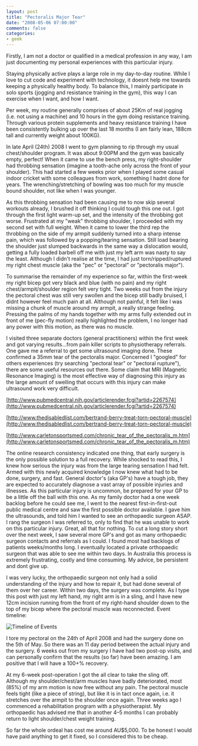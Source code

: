 ```yaml
---
layout: post
title: "Pectoralis Major Tear"
date: "2008-05-06 07:00:00"
comments: false
categories:
- geek
---
```


Firstly, I am not a doctor or qualified in a medical profession in any way, I am just documenting my personal experiences with this particular injury.

Staying physically active plays a large role in my day-to-day routine. While I love to cut code and experiment with technology, it doesnt help me towards keeping a physically healthy body. To balance this, I mainly participate in solo sports (jogging and resistance training in the gym), this way I can exercise when I want, and how I want.

Per week, my routine generally comprises of about 25Km of real jogging (i.e. not using a machine) and 10 hours in the gym doing resistance training. Through various protein supplements and heavy resistance training I have been consistently bulking up over the last 18 months (I am fairly lean, 188cm tall and currently weight about 100KG).

In late April (24th) 2008 I went to gym planning to rip through my usual chest/shoulder program. It was about 9:00PM and the gym was basically empty, perfect! When it came to use the bench press, my right-shoulder had throbbing sensation (imagine a tooth-ache only across the front of your shoulder). This had started a few weeks prior when I played some casual indoor cricket with some colleagues from work, something I hadnt done for years. The wrenching/stretching of bowling was too much for my muscle bound shoulder, not like when I was younger.

As this throbbing sensation had been causing me to now skip several workouts already, I brushed it off thinking I could tough this one out. I got through the first light warm-up set, and the intensity of the throbbing got worse. Frustrated at my "weak" throbbing shoulder, I proceeded with my second set with full weight. When it came to lower the third rep the throbbing on the side of my armpit suddenly turned into a sharp intense pain, which was followed by a popping/tearing sensation. Still load bearing the shoulder just slumped backwards in the same way a dislocation would, getting a fully loaded barbell off me with just my left arm was nasty to say the least. Although I didn't realise at the time, I had just torn/ripped/ruptured my right chest muscle (aka the "pec" or "pectoral" or "pectoralis major"). 

To summarise the remainder of my experience so far, within the first-week my right bicep got very black and blue (with no pain) and my right chest/armpit/shoulder region felt very tight. Two weeks out from the injury the pectoral chest was still very swollen and the bicep still badly bruised, I didnt however feel much pain at all. Although not painful, it felt like I was missing a chunk of muscle around my armpit, a really strange feeling. Pressing the palms of my hands together with my arms fully extended out in front of me (pec-fly motion) really highlighted the problem, I no longer had any power with this motion, as there was no muscle.

I visited three separate doctors (general practitioners) within the first week and got varying results...from pain killer scripts to physiotherapy referrals. One gave me a referral to get some ultrasound imaging done. These confirmed a 35mm tear of the pectoralis major. Concerned I "googled" for others experiences (try searching "pectoral tear" or "pectoral rupture"), there are some useful resources out there. Some claim that MRI (Magnetic Resonance Imaging) is the most effective way of diagnosing this injury as the large amount of swelling that occurs with this injury can make ultrasound work very difficult.

[http://www.pubmedcentral.nih.gov/articlerender.fcgi?artid=2267574](http://www.pubmedcentral.nih.gov/articlerender.fcgi?artid=2267574)

[http://www.thedisabledlist.com/bertrand-berry-treat-torn-pectoral-muscle](http://www.thedisabledlist.com/bertrand-berry-treat-torn-pectoral-muscle)

[http://www.carletonsportsmed.com/chronic_tear_of_the_pectoralis_m.htm](http://www.carletonsportsmed.com/chronic_tear_of_the_pectoralis_m.htm)


The online research consistency indicated one thing, that early surgery is the only possible solution to a full recovery. While shocked to read this, I knew how serious the injury was from the large tearing sensation I had felt. Armed with this newly acquired knowledge I now knew what had to be done, surgery, and fast. General doctor's (aka GP's) have a tough job, they are expected to accurately diagnose a vast array of possible injuries and illnesses. As this particular injury is uncommon, be prepared for your GP to be a little off the ball with this one. As my family doctor had a one week backlog before he could see me, I went to the nearest first-in-first-out public medical centre and saw the first possible doctor available. I gave him the ultrasounds, and told him I wanted to see an orthopaedic surgeon ASAP. I rang the surgeon I was referred to, only to find that he was unable to work on this particular injury. Great, all that for nothing. To cut a long story short over the next week, I saw several more GP's and got as many orthopaedic surgeon contacts and referrals as I could. I found most had backlogs of patients weeks/months long. I eventually located a private orthopaedic surgeon that was able to see me within two days. In Australia this process is extremely frustrating, costly and time consuming. My advice, be persistent and dont give up.

I was very lucky, the orthopaedic surgeon not only had a solid understanding of the injury and how to repair it, but had done several of them over her career. Within two days, the surgery was complete. As I type this post with just my left hand, my right arm is in a sling, and I have new 12cm incision running from the front of my right-hand shoulder down to the top of my bicep where the pectoral muscle was reconnected. Event timeline:

![Timeline of Events](/images/pectimeline1.png)

I tore my pectoral on the 24th of April 2008 and had the surgery done on the 5th of May. So there was an 11 day period between the actual injury and the surgery. 6 weeks out from my surgery I have had two post-op visits, and can personally confirm that the results (so far) have been amazing. I am positive that I will have a 100+% recovery.

At my 6-week post-operation I got the all clear to take the sling off. Although my shoulder/chest/arm muscles have badly deteriorated, most (85%) of my arm motion is now free without any pain. The pectoral muscle feels tight (like a piece of string), but like it is in tact once again, i.e. it stretches over the armpit to the shoulder once again. Three weeks ago I commenced a rehabilitation program with a physiotherapist. My orthopaedic has advised me that in another 4–5 months I can probably return to light shoulder/chest weight training.

So far the whole ordeal has cost me around AU$5,000. To be honest I would have paid anything to get it fixed, so I considered this to be cheap.
